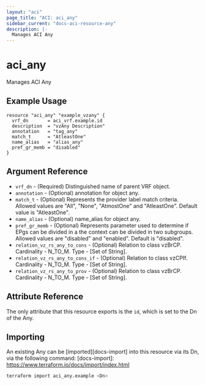 ```yaml
---
layout: "aci"
page_title: "ACI: aci_any"
sidebar_current: "docs-aci-resource-any"
description: |-
  Manages ACI Any
---
```


# aci_any #

Manages ACI Any

## Example Usage ##

```hcl
resource "aci_any" "example_vzany" {
  vrf_dn       = aci_vrf.example.id
  description  = "vzAny Description"
  annotation   = "tag_any"
  match_t      = "AtleastOne"
  name_alias   = "alias_any"
  pref_gr_memb = "disabled"
}
```

## Argument Reference ##

* `vrf_dn` - (Required) Distinguished name of parent VRF object.
* `annotation` - (Optional) annotation for object any.
* `match_t` - (Optional) Represents the provider label match criteria. Allowed values are "All", "None", "AtmostOne" and "AtleastOne". Default value is "AtleastOne".
* `name_alias` - (Optional) name_alias for object any.
* `pref_gr_memb` - (Optional) Represents parameter used to determine if EPgs can be divided in a the context can be divided in two subgroups. Allowed values are "disabled" and "enabled". Default is "disabled".
* `relation_vz_rs_any_to_cons` - (Optional) Relation to class vzBrCP. Cardinality - N_TO_M. Type - [Set of String].
* `relation_vz_rs_any_to_cons_if` - (Optional) Relation to class vzCPIf. Cardinality - N_TO_M. Type - [Set of String].
* `relation_vz_rs_any_to_prov` - (Optional) Relation to class vzBrCP. Cardinality - N_TO_M. Type - [Set of String].

## Attribute Reference ##

The only attribute that this resource exports is the `id`, which is set to the
Dn of the Any.

## Importing ##

An existing Any can be [imported][docs-import] into this resource via its Dn, via the following command:
[docs-import]: <https://www.terraform.io/docs/import/index.html>

```bash
terraform import aci_any.example <Dn>
```
